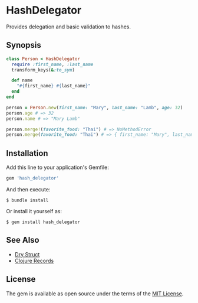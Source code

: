 # HashDelegator

Provides delegation and basic validation to hashes.

## Synopsis

```ruby
class Person < HashDelegator
  require :first_name, :last_name
  transform_keys(&:to_sym)

  def name
    "#{first_name} #{last_name}"
  end
end

person = Person.new(first_name: "Mary", last_name: "Lamb", age: 32)
person.age # => 32
person.name # => "Mary Lamb"

person.merge!(favorite_food: "Thai") # => NoMethodError
person.merge(favorite_food: "Thai") # => { first_name: "Mary", last_name: "Lamb", age: 32 }
```

## Installation

Add this line to your application's Gemfile:

```ruby
gem 'hash_delegator'
```

And then execute:

    $ bundle install

Or install it yourself as:

    $ gem install hash_delegator

## See Also

- [Dry Struct](https://dry-rb.org/gems/dry-struct)
- [Clojure Records](https://clojure.org/reference/datatypes#_deftype_and_defrecord)

## License

The gem is available as open source under the terms of the [MIT License](https://opensource.org/licenses/MIT).
